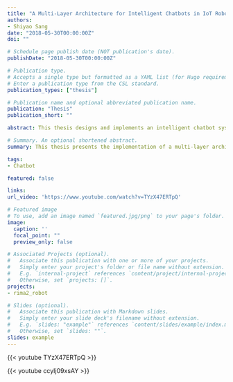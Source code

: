 ```yaml
---
title: "A Multi-Layer Architecture for Intelligent Chatbots in IoT Robots: Design and Implementation"
authors:
- Shiyao Sang
date: "2018-05-30T00:00:00Z"
doi: ""

# Schedule page publish date (NOT publication's date).
publishDate: "2018-05-30T00:00:00Z"

# Publication type.
# Accepts a single type but formatted as a YAML list (for Hugo requirements).
# Enter a publication type from the CSL standard.
publication_types: ["thesis"]

# Publication name and optional abbreviated publication name.
publication: "Thesis"
publication_short: ""

abstract: This thesis designs and implements an intelligent chatbot system called Rima, designed for IoT robots. The system is based on a three-layer architecture that integrates language understanding services (LUIS), a retrieval-based chatbot (AIML), and a generative chatbot (Seq2seq), enabling command recognition and natural language conversation. Through cross-platform development, Rima operates in various client environments and offers API support, allowing the chatbot to be utilized in IoT devices. The experiments demonstrate that the multi-layer hybrid structure performs well in both command execution and casual conversations, proving to be highly practical.

# Summary. An optional shortened abstract.
summary: This thesis presents the implementation of a multi-layer architecture intelligent chatbot system that effectively supports command recognition and natural language conversation for IoT robots.

tags:
- Chatbot

featured: false

links:
url_video: 'https://www.youtube.com/watch?v=TYzX47ERTpQ'

# Featured image
# To use, add an image named `featured.jpg/png` to your page's folder. 
image:
  caption: ''
  focal_point: ""
  preview_only: false

# Associated Projects (optional).
#   Associate this publication with one or more of your projects.
#   Simply enter your project's folder or file name without extension.
#   E.g. `internal-project` references `content/project/internal-project/index.md`.
#   Otherwise, set `projects: []`.
projects:
- rima2_robot

# Slides (optional).
#   Associate this publication with Markdown slides.
#   Simply enter your slide deck's filename without extension.
#   E.g. `slides: "example"` references `content/slides/example/index.md`.
#   Otherwise, set `slides: ""`.
slides: example
---
```


{{< youtube TYzX47ERTpQ >}}

{{< youtube ccyIj09xsAY >}}
